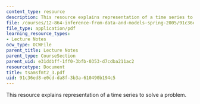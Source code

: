 ```yaml
---
content_type: resource
description: This resource explains representation of a time series to solve a problem.
file: /courses/12-864-inference-from-data-and-models-spring-2005/91c36ed8e0cdda8f3b3a610490b194c5_tsamsfmt2_3.pdf
file_type: application/pdf
learning_resource_types:
- Lecture Notes
ocw_type: OCWFile
parent_title: Lecture Notes
parent_type: CourseSection
parent_uid: e31ddbff-1ff0-3bfb-0353-d7cdba211ac2
resourcetype: Document
title: tsamsfmt2_3.pdf
uid: 91c36ed8-e0cd-da8f-3b3a-610490b194c5
---
```

This resource explains representation of a time series to solve a problem.

